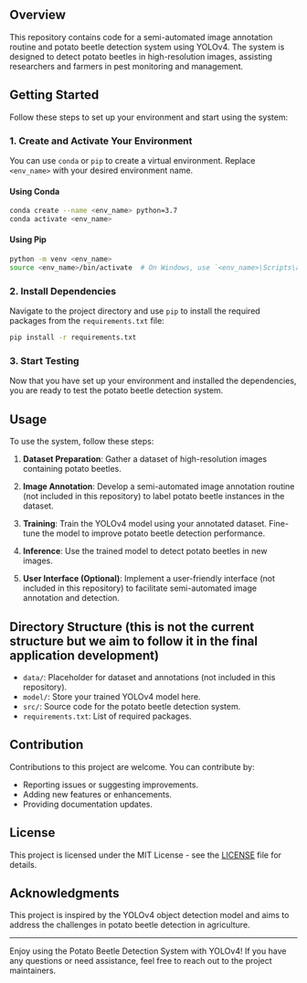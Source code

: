 ## Overview

This repository contains code for a semi-automated image annotation routine and potato beetle detection system using YOLOv4. The system is designed to detect potato beetles in high-resolution images, assisting researchers and farmers in pest monitoring and management.

## Getting Started

Follow these steps to set up your environment and start using the system:

### 1. Create and Activate Your Environment

You can use `conda` or `pip` to create a virtual environment. Replace `<env_name>` with your desired environment name.

#### Using Conda

```bash
conda create --name <env_name> python=3.7
conda activate <env_name>
```

#### Using Pip

```bash
python -m venv <env_name>
source <env_name>/bin/activate  # On Windows, use `<env_name>\Scripts\activate`
```

### 2. Install Dependencies

Navigate to the project directory and use `pip` to install the required packages from the `requirements.txt` file:

```bash
pip install -r requirements.txt
```

### 3. Start Testing

Now that you have set up your environment and installed the dependencies, you are ready to test the potato beetle detection system.

## Usage

To use the system, follow these steps:

1. **Dataset Preparation**: Gather a dataset of high-resolution images containing potato beetles.

2. **Image Annotation**: Develop a semi-automated image annotation routine (not included in this repository) to label potato beetle instances in the dataset.

3. **Training**: Train the YOLOv4 model using your annotated dataset. Fine-tune the model to improve potato beetle detection performance.

4. **Inference**: Use the trained model to detect potato beetles in new images.

5. **User Interface (Optional)**: Implement a user-friendly interface (not included in this repository) to facilitate semi-automated image annotation and detection.

## Directory Structure (this is not the current structure but we aim to follow it in the final application development)

- `data/`: Placeholder for dataset and annotations (not included in this repository).
- `model/`: Store your trained YOLOv4 model here.
- `src/`: Source code for the potato beetle detection system.
- `requirements.txt`: List of required packages.

## Contribution

Contributions to this project are welcome. You can contribute by:

- Reporting issues or suggesting improvements.
- Adding new features or enhancements.
- Providing documentation updates.

## License

This project is licensed under the MIT License - see the [LICENSE](LICENSE) file for details.

## Acknowledgments

This project is inspired by the YOLOv4 object detection model and aims to address the challenges in potato beetle detection in agriculture.

---

Enjoy using the Potato Beetle Detection System with YOLOv4! If you have any questions or need assistance, feel free to reach out to the project maintainers.
